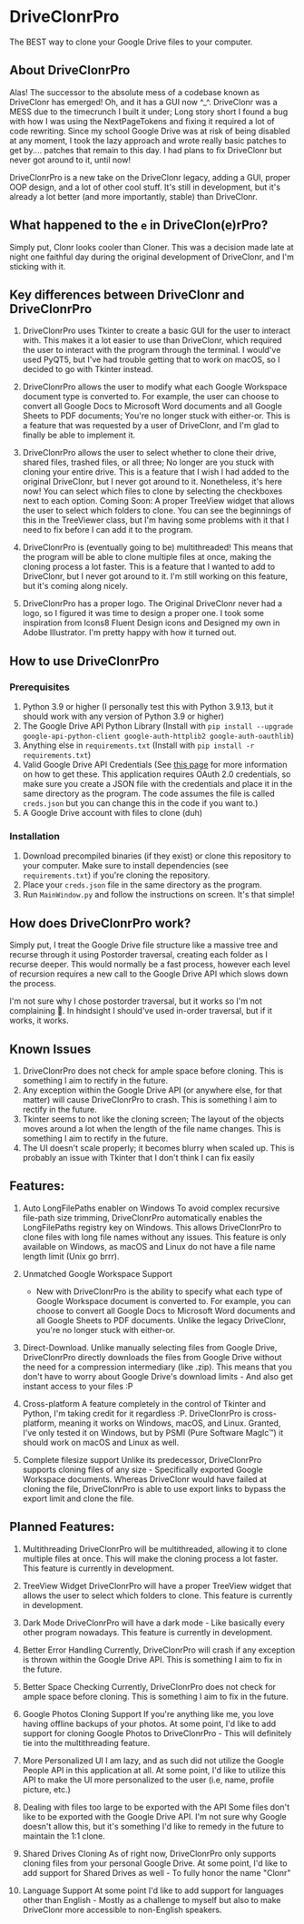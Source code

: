 # DriveClonrPro
The BEST way to clone your Google Drive files to your computer.
## About DriveClonrPro
Alas! The successor to the absolute mess of a codebase known as DriveClonr has emerged! Oh, and it has a GUI now ^_^. DriveClonr was a MESS due to the timecrunch I built it under; Long story short I found a bug with how I was using the NextPageTokens and fixing it required a lot of code rewriting. Since my school Google Drive was at risk of being disabled at any moment, I took the lazy approach and wrote really basic patches to get by.... patches that remain to this day. I had plans to fix DriveClonr but never got around to it, until now! 

DriveClonrPro is a new take on the DriveClonr legacy, adding a GUI, proper OOP design, and a lot of other cool stuff. It's still in development, but it's already a lot better (and more importantly, stable) than DriveClonr.

## What happened to the `e` in DriveClon(e)rPro?
Simply put, Clonr looks cooler than Cloner. This was a decision made late at night one faithful day during the original development of DriveClonr, and I'm sticking with it.

## Key differences between DriveClonr and DriveClonrPro
1. DriveClonrPro uses Tkinter to create a basic GUI for the user to interact with. This makes it a lot easier to use than DriveClonr, which required the user to interact with the program through the terminal. I would've used PyQT5, but I've had trouble getting that to work on macOS, so I decided to go with Tkinter instead.

2. DriveClonrPro allows the user to modify what each Google Workspace document type is converted to. For example, the user can choose to convert all Google Docs to Microsoft Word documents and all Google Sheets to PDF documents; You're no longer stuck with either-or. This is a feature that was requested by a user of DriveClonr, and I'm glad to finally be able to implement it.

3. DriveClonrPro allows the user to select whether to clone their drive, shared files, trashed files, or all three; No longer are you stuck with cloning your entire drive. This is a feature that I wish I had added to the original DriveClonr, but I never got around to it. Nonetheless, it's here now! You can select which files to clone by selecting the checkboxes next to each option.
Coming Soon: A proper TreeView widget that allows the user to select which folders to clone. You can see the beginnings of this in the TreeViewer class, but I'm having some problems with it that I need to fix before I can add it to the program.

4. DriveClonrPro is (eventually going to be) multithreaded! This means that the program will be able to clone multiple files at once, making the cloning process a lot faster. This is a feature that I wanted to add to DriveClonr, but I never got around to it. I'm still working on this feature, but it's coming along nicely.

5. DriveClonrPro has a proper logo. The Original DriveClonr never had a logo, so I figured it was time to design a proper one. I took some inspiration from Icons8 Fluent Design icons and Designed my own in Adobe Illustrator. I'm pretty happy with how it turned out.

## How to use DriveClonrPro

### Prerequisites
1. Python 3.9 or higher (I personally test this with Python 3.9.13, but it should work with any version of Python 3.9 or higher)
2. The Google Drive API Python Library (Install with `pip install --upgrade google-api-python-client google-auth-httplib2 google-auth-oauthlib`)
3. Anything else in `requirements.txt` (Install with `pip install -r requirements.txt`)
4. Valid Google Drive API Credentials (See [this page](https://developers.google.com/workspace/guides/create-credentials) for more information on how to get these. This application requires OAuth 2.0 credentials, so make sure you create a JSON file with the credentials and place it in the same directory as the program. The code assumes the file is called `creds.json` but you can change this in the code if you want to.)
5. A Google Drive account with files to clone (duh)

### Installation
1. Download precompiled binaries (if they exist) or clone this repository to your computer. Make sure to install dependencies (see `requirements.txt`) if you're cloning the repository.
2. Place your `creds.json` file in the same directory as the program.
3. Run `MainWindow.py` and follow the instructions on screen. It's that simple! 

## How does DriveClonrPro work?
Simply put, I treat the Google Drive file structure like a massive tree and recurse through it using Postorder traversal, creating each folder as I recurse deeper. This would normally be a fast process, however each level of recursion requires a new call to the Google Drive API which slows down the process. 

I'm not sure why I chose postorder traversal, but it works so I'm not complaining :shrug:. In hindsight I should've used in-order traversal, but if it works, it works.

## Known Issues
1. DriveClonrPro does not check for ample space before cloning. This is something I aim to rectify in the future.
2. Any exception within the Google Drive API (or anywhere else, for that matter) will cause DriveClonrPro to crash. This is something I aim to rectify in the future.
3. Tkinter seems to not like the cloning screen; The layout of the objects moves around a lot when the length of the file name changes. This is something I aim to rectify in the future.
4. The UI doesn't scale properly; it becomes blurry when scaled up. This is probably an issue with Tkinter that I don't think I can fix easily

## Features:

1. Auto LongFilePaths enabler on Windows
    To avoid complex recursive file-path size trimming, DriveClonrPro automatically enables the LongFilePaths registry key on Windows. This allows DriveClonrPro to clone files with long file names without any issues. This feature is only available on Windows, as macOS and Linux do not have a file name length limit (Unix go brrr). 

2. Unmatched Google Workspace Support
    - New with DriveClonrPro is the ability to specify what each type of Google Workspace document is converted to. For example, you can choose to convert all Google Docs to Microsoft Word documents and all Google Sheets to PDF documents. Unlike the legacy DriveClonr, you're no longer stuck with either-or. 

3. Direct-Download. 
    Unlike manually selecting files from Google Drive, DriveClonrPro directly downloads the files from Google Drive without the need for a compression intermediary (like .zip). This means that you don't have to worry about Google Drive's download limits - And also get instant access to your files :P

4. Cross-platform
    A feature completely in the control of Tkinter and Python, I'm taking credit for it regardless :P. DriveClonrPro is cross-platform, meaning it works on Windows, macOS, and Linux. Granted, I've only tested it on Windows, but by PSMI (Pure Software MagIc™) it should work on macOS and Linux as well.

5. Complete filesize support
    Unlike its predecessor, DriveClonrPro supports cloning files of any size - Specifically exported Google Workspace documents. Whereas DriveClonr would have failed at cloning the file, DriveClonrPro is able to use export links to bypass the export limit and clone the file.
## Planned Features:

1. Multithreading
    DriveClonrPro will be multithreaded, allowing it to clone multiple files at once. This will make the cloning process a lot faster. This feature is currently in development.

2. TreeView Widget
    DriveClonrPro will have a proper TreeView widget that allows the user to select which folders to clone. This feature is currently in development.

3. Dark Mode
    DriveClonrPro will have a dark mode - Like basically every other program nowadays. This feature is currently in development.

4. Better Error Handling
    Currently, DriveClonrPro will crash if any exception is thrown within the Google Drive API. This is something I aim to fix in the future.

5. Better Space Checking
    Currently, DriveClonrPro does not check for ample space before cloning. This is something I aim to fix in the future.

6. Google Photos Cloning Support
    If you're anything like me, you love having offline backups of your photos. At some point, I'd like to add support for cloning Google Photos to DriveClonrPro - This will definitely tie into the multithreading feature.

7. More Personalized UI
    I am lazy, and as such did not utilize the Google People API in this application at all. At some point, I'd like to utilize this API to make the UI more personalized to the user (i.e, name, profile picture, etc.)

8. Dealing with files too large to be exported with the API
    Some files don't like to be exported with the Google Drive API. I'm not sure why Google doesn't allow this, but it's something I'd like to remedy in the future to maintain the 1:1 clone. 

9. Shared Drives Cloning
    As of right now, DriveClonrPro only supports cloning files from your personal Google Drive. At some point, I'd like to add support for Shared Drives as well - To fully honor the name "Clonr"

10. Language Support
    At some point I'd like to add support for languages other than English - Mostly as a challenge to myself but also to make DriveClonr more accessible to non-English speakers.